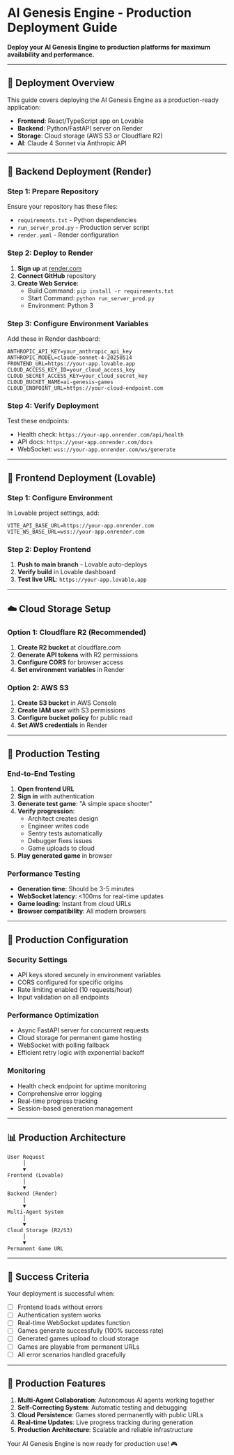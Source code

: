 # AI Genesis Engine - Production Deployment Guide

**Deploy your AI Genesis Engine to production platforms for maximum availability and performance.**

---

## 🎯 Deployment Overview

This guide covers deploying the AI Genesis Engine as a production-ready application:

- **Frontend**: React/TypeScript app on Lovable
- **Backend**: Python/FastAPI server on Render
- **Storage**: Cloud storage (AWS S3 or Cloudflare R2)
- **AI**: Claude 4 Sonnet via Anthropic API

---

## 🚀 Backend Deployment (Render)

### Step 1: Prepare Repository

Ensure your repository has these files:
- `requirements.txt` - Python dependencies
- `run_server_prod.py` - Production server script
- `render.yaml` - Render configuration

### Step 2: Deploy to Render

1. **Sign up** at [render.com](https://render.com)
2. **Connect GitHub** repository
3. **Create Web Service**:
   - Build Command: `pip install -r requirements.txt`
   - Start Command: `python run_server_prod.py`
   - Environment: Python 3

### Step 3: Configure Environment Variables

Add these in Render dashboard:
```
ANTHROPIC_API_KEY=your_anthropic_api_key
ANTHROPIC_MODEL=claude-sonnet-4-20250514
FRONTEND_URL=https://your-app.lovable.app
CLOUD_ACCESS_KEY_ID=your_cloud_access_key
CLOUD_SECRET_ACCESS_KEY=your_cloud_secret_key
CLOUD_BUCKET_NAME=ai-genesis-games
CLOUD_ENDPOINT_URL=https://your-cloud-endpoint.com
```

### Step 4: Verify Deployment

Test these endpoints:
- Health check: `https://your-app.onrender.com/api/health`
- API docs: `https://your-app.onrender.com/docs`
- WebSocket: `wss://your-app.onrender.com/ws/generate`

---

## 🎨 Frontend Deployment (Lovable)

### Step 1: Configure Environment

In Lovable project settings, add:
```
VITE_API_BASE_URL=https://your-app.onrender.com
VITE_WS_BASE_URL=wss://your-app.onrender.com
```

### Step 2: Deploy Frontend

1. **Push to main branch** - Lovable auto-deploys
2. **Verify build** in Lovable dashboard
3. **Test live URL**: `https://your-app.lovable.app`

---

## ☁️ Cloud Storage Setup

### Option 1: Cloudflare R2 (Recommended)

1. **Create R2 bucket** at cloudflare.com
2. **Generate API tokens** with R2 permissions
3. **Configure CORS** for browser access
4. **Set environment variables** in Render

### Option 2: AWS S3

1. **Create S3 bucket** in AWS Console
2. **Create IAM user** with S3 permissions
3. **Configure bucket policy** for public read
4. **Set AWS credentials** in Render

---

## 🧪 Production Testing

### End-to-End Testing

1. **Open frontend URL**
2. **Sign in** with authentication
3. **Generate test game**: "A simple space shooter"
4. **Verify progression**:
   - Architect creates design
   - Engineer writes code
   - Sentry tests automatically
   - Debugger fixes issues
   - Game uploads to cloud
5. **Play generated game** in browser

### Performance Testing

- **Generation time**: Should be 3-5 minutes
- **WebSocket latency**: <100ms for real-time updates
- **Game loading**: Instant from cloud URLs
- **Browser compatibility**: All modern browsers

---

## 🔧 Production Configuration

### Security Settings

- API keys stored securely in environment variables
- CORS configured for specific origins
- Rate limiting enabled (10 requests/hour)
- Input validation on all endpoints

### Performance Optimization

- Async FastAPI server for concurrent requests
- Cloud storage for permanent game hosting
- WebSocket with polling fallback
- Efficient retry logic with exponential backoff

### Monitoring

- Health check endpoint for uptime monitoring
- Comprehensive error logging
- Real-time progress tracking
- Session-based generation management

---

## 📊 Production Architecture

```
User Request
     │
     ▼
Frontend (Lovable)
     │
     ▼
Backend (Render)
     │
     ▼
Multi-Agent System
     │
     ▼
Cloud Storage (R2/S3)
     │
     ▼
Permanent Game URL
```

---

## 🎯 Success Criteria

Your deployment is successful when:

- [ ] Frontend loads without errors
- [ ] Authentication system works
- [ ] Real-time WebSocket updates function
- [ ] Games generate successfully (100% success rate)
- [ ] Generated games upload to cloud storage
- [ ] Games are playable from permanent URLs
- [ ] All error scenarios handled gracefully

---

## 🚀 Production Features

1. **Multi-Agent Collaboration**: Autonomous AI agents working together
2. **Self-Correcting System**: Automatic testing and debugging
3. **Cloud Persistence**: Games stored permanently with public URLs
4. **Real-time Updates**: Live progress tracking during generation
5. **Production Architecture**: Scalable and reliable infrastructure

Your AI Genesis Engine is now ready for production use! 🎮 